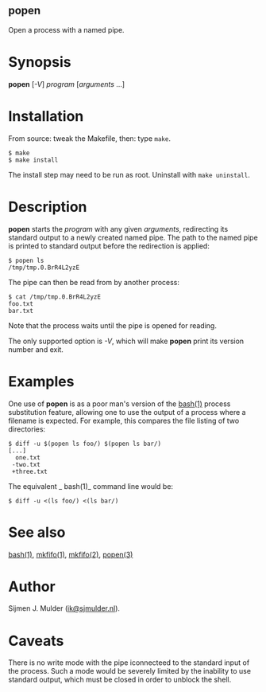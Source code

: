 ## popen

Open a process with a named pipe.

# Synopsis

**popen** [_-V_] _program_ [_arguments_ ...]

# Installation

From source: tweak the Makefile, then: type `make`.

    $ make
    $ make install

The install step may need to be run as root. Uninstall with `make uninstall`.

# Description

**popen** starts the _program_ with any given _arguments_,
redirecting its standard output to a newly created named pipe.
The path to the named pipe is printed to standard output
before the redirection is applied:

    $ popen ls
    /tmp/tmp.0.BrR4L2yzE

The pipe can then be read from by another process:

    $ cat /tmp/tmp.0.BrR4L2yzE
    foo.txt
    bar.txt

Note that the process waits until the pipe is opened for reading.

The only supported option is _-V_,
which will make **popen** print its version number and exit.

# Examples

One use of **popen** is as a poor man's version of the
[bash(1)](http://linux.die.net/man/1/bash) process substitution feature,
allowing one to use the output of a process where a filename is expected.
For example, this compares the file listing of two directories:

    $ diff -u $(popen ls foo/) $(popen ls bar/)
    [...]
      one.txt
     -two.txt
     +three.txt

The equivalent _ bash(1)_ command line would be:

    $ diff -u <(ls foo/) <(ls bar/)

# See also

[bash(1)](http://linux.die.net/man/1/bash),
[mkfifo(1)](https://man.openbsd.org/mkfifo.1),
[mkfifo(2)](https://man.openbsd.org/mkfifo.2),
[popen(3)](https://man.openbsd.org/popen.3)

# Author

 Sijmen J. Mulder (<ik@sjmulder.nl>).

# Caveats

There is no write mode
with the pipe iconnecteed to the standard input of the process.
Such a mode would be severely limited
by the inability to use standard output,
which must be closed in order to unblock the shell.
